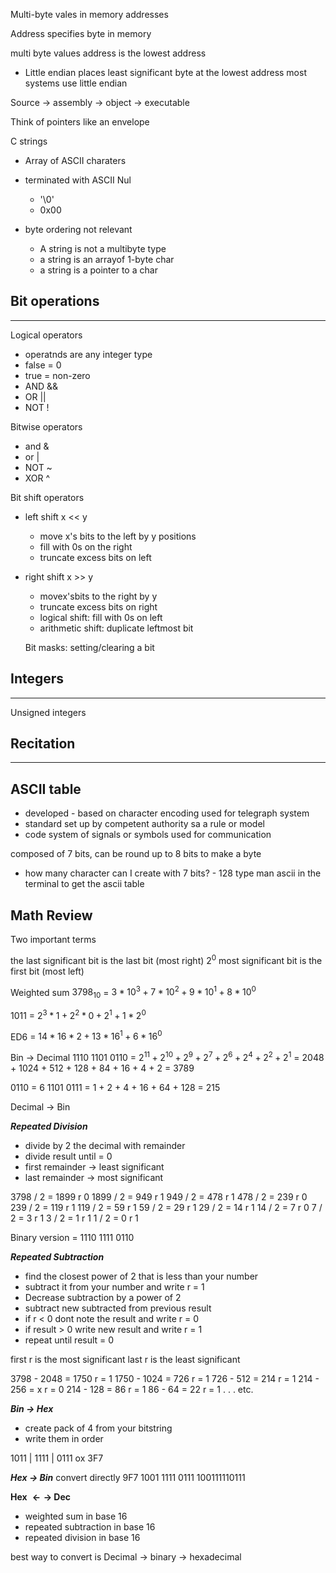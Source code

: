 Multi-byte vales in memory addresses

Address specifies byte in memory

multi byte values address is the lowest address

- Little endian places least significant byte at the lowest address
most systems use little endian 


Source -> assembly -> object -> executable

Think of pointers like an envelope 

C strings
- Array of ASCII charaters
- terminated with ASCII Nul 
    - '\0'
    - 0x00

- byte ordering not relevant
    - A string is not a multibyte type
    - a string is an arrayof 1-byte char
    - a string is a pointer to a char

Bit operations
---
___

Logical operators
- operatnds are any integer type
- false = 0
- true = non-zero
- AND &&
- OR ||
- NOT !

Bitwise operators
- and &
- or |
- NOT ~
- XOR ^

Bit shift operators

- left shift x << y
    - move x's bits to the left by y positions
    - fill with 0s on the right
    - truncate excess bits on left

- right shift x >> y
    - movex'sbits to the right by y 
    - truncate excess bits on right
    - logical shift: fill with 0s on left
    - arithmetic shift: duplicate leftmost bit

    Bit masks: setting/clearing a bit

Integers
---
___

Unsigned integers


Recitation
---
___

ASCII table
--
- developed - based on character encoding used for telegraph system
- standard set up by competent authority sa a rule or model
- code system of signals or symbols used for communication

composed of 7 bits, can be round up to 8 bits to make a byte
- how many character can I create with 7 bits? - 128
type man ascii in the terminal to get the ascii table

Math Review 
--
Two important terms

the last significant bit is the last bit (most right) $2^0$
most significant bit is the first bit (most left)

Weighted sum
$3798_{10}$ = $3*10^3+7*10^2+9*10^1+8*10^0$

1011 = $2^3*1+2^2*0+2^1+1*2^0$

ED6 = $14*16*2+13*16^1+6*16^0$

Bin $\rightarrow$ Decimal 
1110 1101 0110 = $2^{11}+2^{10}+2^9+2^7+2^6+2^4+2^2+2^1$
= 2048 + 1024 + 512 + 128 + 84 + 16 + 4 + 2
= 3789

0110 = 6
1101 0111 = 1 + 2 + 4 + 16 + 64 + 128 = 215


Decimal $\rightarrow$ Bin

___Repeated Division___
- divide by 2 the decimal with remainder
- divide result until = 0
- first remainder -> least significant 
- last remainder -> most significant

3798 / 2 = 1899 r 0 
1899 / 2 = 949 r 1
949 / 2 = 478 r 1
478 / 2 = 239 r 0
239 / 2 = 119 r 1
119 / 2 = 59 r 1
59 / 2 = 29 r 1
29 / 2 = 14 r 1
14 / 2 = 7 r 0
7 / 2 = 3 r 1
3 / 2 = 1 r 1
1 / 2 = 0 r 1

Binary version = 1110 1111 0110

___Repeated Subtraction___
- find the closest power of 2 that is less than your number
- subtract it from your number and write r = 1
- Decrease subtraction by a power of 2
- subtract new subtracted from previous result 
- if r < 0  dont note the result and write r = 0
- if result > 0 write new result and write r = 1
- repeat until result = 0

first r is the most significant
last r is the least significant 

3798 - 2048 = 1750 r = 1
1750 - 1024 = 726 r = 1
726 - 512 = 214 r = 1
214 - 256 = x  r = 0
214 - 128 = 86 r = 1
86 - 64 = 22 r = 1
.
.
.
etc.

___Bin $\rightarrow$ Hex___

- create pack of 4 from your bitstring 
- write them in order

1011 | 1111 | 0111 
ox 3F7

___Hex $\rightarrow$ Bin___
convert directly
9F7
1001 1111 0111
100111110111

____Hex $\leftarrow \rightarrow$ Dec____
- weighted sum in base 16
- repeated subtraction in base 16
- repeated division in base 16

best way to convert is
Decimal $\rightarrow$ binary $\rightarrow$ hexadecimal
